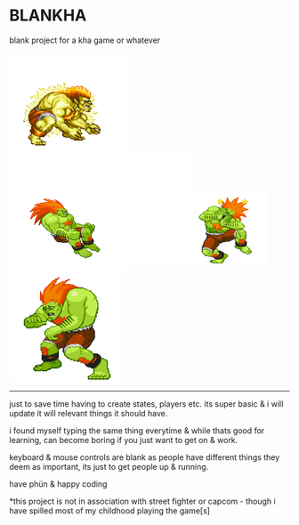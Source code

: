 # BLANKHA

blank project for a kha game or whatever

![image](img/blanka.gif) ![image](img/roll.gif) ![image](img/dizzy.gif) ![image](img/walk.gif)

------

just to save time having to create states, players etc. its super basic & i will update it will relevant things it should have.

i found myself typing the same thing everytime & while thats good for learning, can become boring if you just want to get on & work.

keyboard & mouse controls are blank as people have different things they deem as important, its just to get people up & running.

have phün & happy coding

*this project is not in association with street fighter or capcom - though i have spilled most of my childhood playing the game[s]